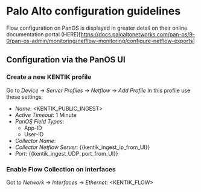 # Palo Alto configuration guidelines
Flow configuration on PanOS is displayed in greater detail on their online documentation portal (HERE)[https://docs.paloaltonetworks.com/pan-os/9-0/pan-os-admin/monitoring/netflow-monitoring/configure-netflow-exports]

## Configuration via the PanOS UI
### Create a new KENTIK profile
Go to *Device* &rarr; *Server Profiles* &rarr; *Netflow* &rarr; *Add Profile*
In this profile use these settings:
* *Name*: <KENTIK_PUBLIC_INGEST>
* *Active Timeout*: 1 Minute
* *PanOS Field Types*:
  * App-ID
  * User-ID
* *Collector Name*: <KENTIK>
* *Collector Netflow Server*: {{kentik_ingest_ip_from_UI}}
* *Port*: {{kentik_ingest_UDP_port_from_UI}}

### Enable Flow Collection on interfaces
Got to *Network* &rarr; *Interfaces* &rarr; *Ethernet*: <KENTIK_FLOW>

